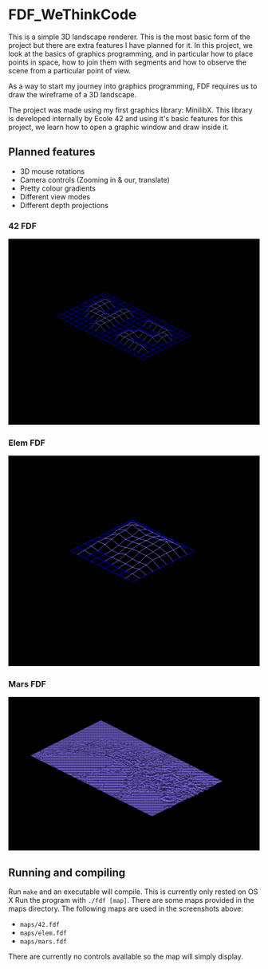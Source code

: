 # FDF_WeThinkCode
This is a simple 3D landscape renderer. This is the most basic form of the project but there are extra features I have planned for it.
In this project, we look at the basics of graphics programming, and in particular how to place points in space, how to join them with segments and how to observe the scene from a particular point of view.

As a way to start my journey into graphics programming, FDF requires us to draw the wireframe of a 3D landscape.

The project was made using my first graphics library: MinilibX. This library is developed internally by Ecole 42 and using it's basic features for this project, we learn how to open a graphic window and draw inside it.

## Planned features
* 3D mouse rotations
* Camera controls (Zooming in & our, translate)
* Pretty colour gradients
* Different view modes
* Different depth projections

### 42 FDF
![screenshot](/screenshots/42.png?raw=true)

### Elem FDF
![screenshot](/screenshots/elem.png?raw=true)

### Mars FDF
![screenshots](/screenshots/mars.png?raw=true)

## Running and compiling
Run `make` and an executable will compile. This is currently only rested on OS X
Run the program with `./fdf [map]`. There are some maps provided in the maps directory.
The following maps are used in the screenshots above:
* `maps/42.fdf`
* `maps/elem.fdf`
* `maps/mars.fdf`
 
There are currently no controls available so the map will simply display.


